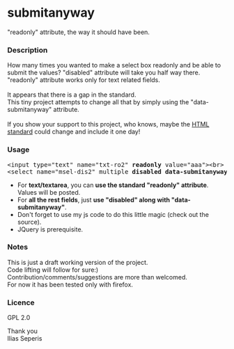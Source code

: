 # submitanyway
"readonly" attribute, the way it should have been.

<h3>Description</h3>
How many times you wanted to make a select box readonly and be able to submit the values?
"disabled" attribute will take you half way there. "readonly" attribute works only for text related fields.
<br><br>
It appears that there is a gap in the standard.
<br>
This tiny project attempts to change all that by simply using the "data-submitanyway" attribute.
<br><br>
If you show your support to this project, who knows, maybe the <a href="https://github.com/whatwg/html/issues/2311">HTML standard</a> could change and include it one day!

<h3>Usage</h3>
<pre>
&lt;input type="text" name="txt-ro2" <b>readonly</b> value="aaa"&gt;&lt;br&gt;
&lt;select name="msel-dis2" multiple <b>disabled data-submitanyway</b>&gt;&lt;option&gt;1&lt;/option&gt;&lt;option&gt;2&lt;/option&gt;&lt;option selected&gt;3&lt;/option&gt;&lt;option&gt;4&lt;/option&gt;&lt;option selected&gt;5&lt;/option&gt;&lt;/select&gt;&lt;br&gt;
</pre>

<ul>
<li> For <b>text/textarea</b>, you can <b>use the standard "readonly" attribute</b>. Values will be posted.
<li> For <b>all the rest fields</b>, just <b>use "disabled" along with "data-submitanyway"</b>.
<li> Don't forget to use my js code to do this little magic (check out the source).
<li> JQuery is prerequisite.
</ul>

<h3>Notes</h3>
This is just a draft working version of the project.<br>
Code lifting will follow for sure:)<br>
Contribution/comments/suggestions are more than welcomed.<br>
For now it has been tested only with firefox.

<h3>Licence</h3>
GPL 2.0

Thank you
<br>
Ilias Seperis
